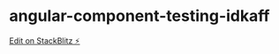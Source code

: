 # angular-component-testing-idkaff

[Edit on StackBlitz ⚡️](https://stackblitz.com/edit/angular-component-testing-idkaff)